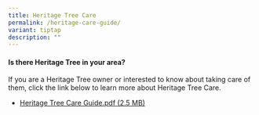 ```yaml
---
title: Heritage Tree Care
permalink: /heritage-care-guide/
variant: tiptap
description: ""
---
```

<h4><strong>Is there Heritage Tree in your area?</strong></h4>
<p>If you are a Heritage Tree owner or interested to know about taking care
of them, click the link below to learn more about Heritage Tree Care.</p>
<ul data-tight="true" class="tight">
<li>
<p><a href="/files/Explore Page/Heritage_Tree_care_guide_Ver_3.pdf" rel="noopener noreferrer nofollow" target="_blank">Heritage Tree Care Guide.pdf (2.5 MB)</a>
</p>
</li>
</ul>
<p></p>